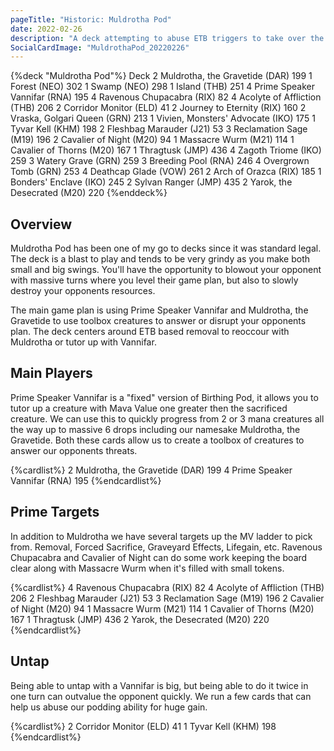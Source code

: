 ```yaml
---
pageTitle: "Historic: Muldrotha Pod"
date: 2022-02-26
description: "A deck attempting to abuse ETB triggers to take over the game."
SocialCardImage: "MuldrothaPod_20220226"
---
```


{%deck "Muldrotha Pod"%}
Deck
2 Muldrotha, the Gravetide (DAR) 199
1 Forest (NEO) 302
1 Swamp (NEO) 298
1 Island (THB) 251
4 Prime Speaker Vannifar (RNA) 195
4 Ravenous Chupacabra (RIX) 82
4 Acolyte of Affliction (THB) 206
2 Corridor Monitor (ELD) 41
2 Journey to Eternity (RIX) 160
2 Vraska, Golgari Queen (GRN) 213
1 Vivien, Monsters' Advocate (IKO) 175
1 Tyvar Kell (KHM) 198
2 Fleshbag Marauder (J21) 53
3 Reclamation Sage (M19) 196
2 Cavalier of Night (M20) 94
1 Massacre Wurm (M21) 114
1 Cavalier of Thorns (M20) 167
1 Thragtusk (JMP) 436
4 Zagoth Triome (IKO) 259
3 Watery Grave (GRN) 259
3 Breeding Pool (RNA) 246
4 Overgrown Tomb (GRN) 253
4 Deathcap Glade (VOW) 261
2 Arch of Orazca (RIX) 185
1 Bonders' Enclave (IKO) 245
2 Sylvan Ranger (JMP) 435
2 Yarok, the Desecrated (M20) 220
{%enddeck%}

## Overview

Muldrotha Pod has been one of my go to decks since it was standard legal. The deck is a blast to play and tends to be very grindy as you make both small and big swings. You'll have the opportunity to blowout your opponent with massive turns where you level their game plan, but also to slowly destroy your opponents resources. 

The main game plan is using Prime Speaker Vannifar and Muldrotha, the Gravetide to use toolbox creatures to answer or disrupt your opponents plan. The deck centers around ETB based removal to reoccour with Muldrotha or tutor up with Vannifar. 

## Main Players

Prime Speaker Vannifar is a "fixed" version of Birthing Pod, it allows you to tutor up a creature with Mava Value one greater then the sacrificed creature. We can use this to quickly progress from 2 or 3 mana creatures all the way up to massive 6 drops including our namesake Muldrotha, the Gravetide. Both these cards allow us to create a toolbox of creatures to answer our opponents threats. 

{%cardlist%}
2 Muldrotha, the Gravetide (DAR) 199
4 Prime Speaker Vannifar (RNA) 195
{%endcardlist%}

## Prime Targets

In addition to Muldrotha we have several targets up the MV ladder to pick from. Removal, Forced Sacrifice, Graveyard Effects, Lifegain, etc. Ravenous Chupacabra and Cavalier of Night can do some work keeping the board clear along with Massacre Wurm when it's filled with small tokens. 

{%cardlist%}
4 Ravenous Chupacabra (RIX) 82
4 Acolyte of Affliction (THB) 206
2 Fleshbag Marauder (J21) 53
3 Reclamation Sage (M19) 196
2 Cavalier of Night (M20) 94
1 Massacre Wurm (M21) 114
1 Cavalier of Thorns (M20) 167
1 Thragtusk (JMP) 436
2 Yarok, the Desecrated (M20) 220
{%endcardlist%}

## Untap

Being able to untap with a Vannifar is big, but being able to do it twice in one turn can outvalue the opponent quickly. We run a few cards that can help us abuse our podding ability for huge gain. 

{%cardlist%}
2 Corridor Monitor (ELD) 41
1 Tyvar Kell (KHM) 198
{%endcardlist%}